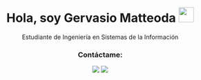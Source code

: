 <!-- Introducción -->
<h1 align="center"><b>Hola, soy Gervasio Matteoda </b><img src="https://media.giphy.com/media/hvRJCLFzcasrR4ia7z/giphy.gif" width="35"></h1>
<p align="center">Estudiante de Ingenier&iacutea en Sistemas de la Informaci&oacuten</p>
<!--  -->

<!-- Links -->
<h3 align="center">Contáctame:</h3>
<div align="center">
  <a href="https://www.linkedin.com/in/gervasio-jose-matteoda/">
    <img src="https://img.shields.io/badge/-linkedin-0077B5?style=for-the-badge&logo=Linkedin&logoColor=white"/></a>
  <a href="mailto:gjmatteoda@gmail.com">
    <img src="https://img.shields.io/badge/-gmail-D14836?style=for-the-badge&logo=Gmail&logoColor=white"/></a>
</div>

<!--  -->

<!-- Sobre mí & Proyectos -->
<!--  -->
